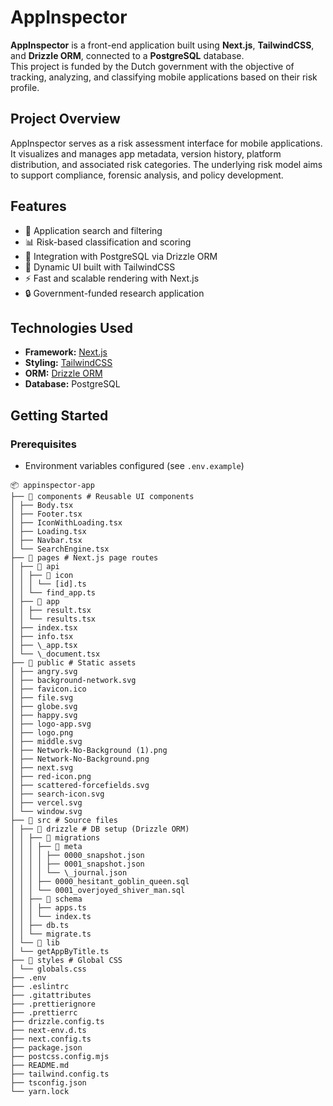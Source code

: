 # AppInspector

**AppInspector** is a front-end application built using **Next.js**, **TailwindCSS**, and **Drizzle ORM**, connected to a **PostgreSQL** database.  
This project is funded by the Dutch government with the objective of tracking, analyzing, and classifying mobile applications based on their risk profile.

## Project Overview

AppInspector serves as a risk assessment interface for mobile applications. It visualizes and manages app metadata, version history, platform distribution, and associated risk categories. The underlying risk model aims to support compliance, forensic analysis, and policy development.

## Features

- 📱 Application search and filtering
- 📊 Risk-based classification and scoring
- 🧩 Integration with PostgreSQL via Drizzle ORM
- 🧠 Dynamic UI built with TailwindCSS
- ⚡ Fast and scalable rendering with Next.js
- 🔒 Government-funded research application

## Technologies Used

- **Framework:** [Next.js](https://nextjs.org/)
- **Styling:** [TailwindCSS](https://tailwindcss.com/)
- **ORM:** [Drizzle ORM](https://orm.drizzle.team/)
- **Database:** PostgreSQL

## Getting Started

### Prerequisites

- Environment variables configured (see `.env.example`)

```
📦 appinspector-app
├── 📁 components # Reusable UI components
│ ├── Body.tsx
│ ├── Footer.tsx
│ ├── IconWithLoading.tsx
│ ├── Loading.tsx
│ ├── Navbar.tsx
│ └── SearchEngine.tsx
├── 📁 pages # Next.js page routes
│ ├── 📁 api
│ │ ├── 📁 icon
│ │ │ └── [id].ts
│ │ └── find_app.ts
│ ├── 📁 app
│ │ ├── result.tsx
│ │ └── results.tsx
│ ├── index.tsx
│ ├── info.tsx
│ ├── \_app.tsx
│ └── \_document.tsx
├── 📁 public # Static assets
│ ├── angry.svg
│ ├── background-network.svg
│ ├── favicon.ico
│ ├── file.svg
│ ├── globe.svg
│ ├── happy.svg
│ ├── logo-app.svg
│ ├── logo.png
│ ├── middle.svg
│ ├── Network-No-Background (1).png
│ ├── Network-No-Background.png
│ ├── next.svg
│ ├── red-icon.png
│ ├── scattered-forcefields.svg
│ ├── search-icon.svg
│ ├── vercel.svg
│ └── window.svg
├── 📁 src # Source files
│ ├── 📁 drizzle # DB setup (Drizzle ORM)
│ │ ├── 📁 migrations
│ │ │ ├── 📁 meta
│ │ │ │ ├── 0000_snapshot.json
│ │ │ │ ├── 0001_snapshot.json
│ │ │ │ └── \_journal.json
│ │ │ ├── 0000_hesitant_goblin_queen.sql
│ │ │ └── 0001_overjoyed_shiver_man.sql
│ │ ├── 📁 schema
│ │ │ ├── apps.ts
│ │ │ └── index.ts
│ │ ├── db.ts
│ │ └── migrate.ts
│ └── 📁 lib
│ └── getAppByTitle.ts
├── 📁 styles # Global CSS
│ └── globals.css
├── .env
├── .eslintrc
├── .gitattributes
├── .prettierignore
├── .prettierrc
├── drizzle.config.ts
├── next-env.d.ts
├── next.config.ts
├── package.json
├── postcss.config.mjs
├── README.md
├── tailwind.config.ts
├── tsconfig.json
└── yarn.lock
```
